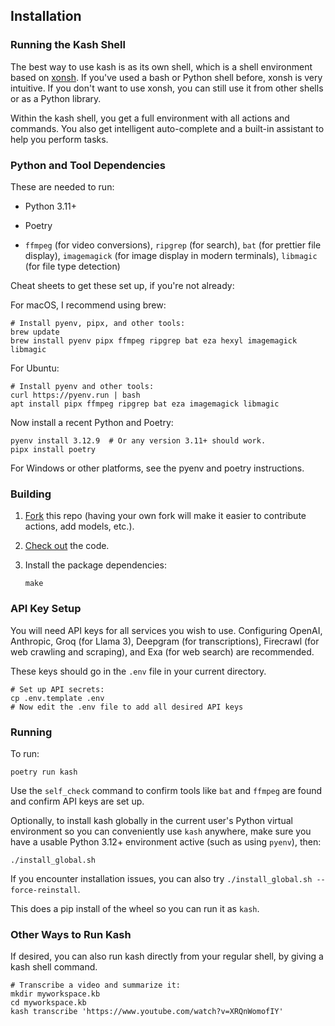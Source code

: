 ## Installation

### Running the Kash Shell

The best way to use kash is as its own shell, which is a shell environment based on
[xonsh](https://xon.sh/). If you've used a bash or Python shell before, xonsh is very
intuitive.
If you don't want to use xonsh, you can still use it from other shells or as a
Python library.

Within the kash shell, you get a full environment with all actions and commands.
You also get intelligent auto-complete and a built-in assistant to help you perform
tasks.

### Python and Tool Dependencies

These are needed to run:

- Python 3.11+

- Poetry

- `ffmpeg` (for video conversions), `ripgrep` (for search), `bat` (for prettier file
  display), `imagemagick` (for image display in modern terminals), `libmagic` (for file
  type detection)

Cheat sheets to get these set up, if you're not already:

For macOS, I recommend using brew:

```shell
# Install pyenv, pipx, and other tools:
brew update
brew install pyenv pipx ffmpeg ripgrep bat eza hexyl imagemagick libmagic
```

For Ubuntu:

```shell
# Install pyenv and other tools:
curl https://pyenv.run | bash
apt install pipx ffmpeg ripgrep bat eza imagemagick libmagic
```

Now install a recent Python and Poetry:

```shell
pyenv install 3.12.9  # Or any version 3.11+ should work.
pipx install poetry
```

For Windows or other platforms, see the pyenv and poetry instructions.

### Building

1. [Fork](https://github.com/jlevy/kash/fork) this repo (having your own fork will make
   it easier to contribute actions, add models, etc.).

2. [Check out](https://docs.github.com/en/repositories/creating-and-managing-repositories/cloning-a-repository)
   the code.

3. Install the package dependencies:

   ```shell
   make
   ```

### API Key Setup

You will need API keys for all services you wish to use.
Configuring OpenAI, Anthropic, Groq (for Llama 3), Deepgram (for transcriptions),
Firecrawl (for web crawling and scraping), and Exa (for web search) are recommended.

These keys should go in the `.env` file in your current directory.

```shell
# Set up API secrets:
cp .env.template .env 
# Now edit the .env file to add all desired API keys
```

### Running

To run:

```shell
poetry run kash
```

Use the `self_check` command to confirm tools like `bat` and `ffmpeg` are found and
confirm API keys are set up.

Optionally, to install kash globally in the current user's Python virtual environment so
you can conveniently use `kash` anywhere, make sure you have a usable Python 3.12+
environment active (such as using `pyenv`), then:

```shell
./install_global.sh
```

If you encounter installation issues, you can also try `./install_global.sh
--force-reinstall`.

This does a pip install of the wheel so you can run it as `kash`.

### Other Ways to Run Kash

If desired, you can also run kash directly from your regular shell, by giving a kash
shell command.

```
# Transcribe a video and summarize it:
mkdir myworkspace.kb
cd myworkspace.kb
kash transcribe 'https://www.youtube.com/watch?v=XRQnWomofIY'
```
